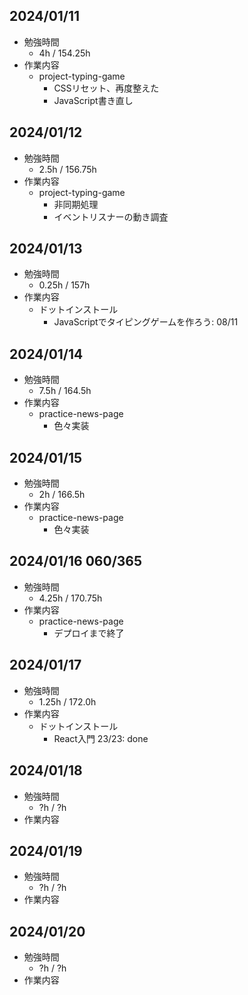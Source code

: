 ## 2024/01/11
- 勉強時間
  - 4h / 154.25h
- 作業内容
  - project-typing-game
    - CSSリセット、再度整えた
    - JavaScript書き直し

## 2024/01/12
- 勉強時間
  - 2.5h / 156.75h
- 作業内容
  - project-typing-game
    - 非同期処理
    - イベントリスナーの動き調査

## 2024/01/13
- 勉強時間
  - 0.25h / 157h
- 作業内容
  - ドットインストール
    - JavaScriptでタイピングゲームを作ろう: 08/11

## 2024/01/14
- 勉強時間
  - 7.5h / 164.5h
- 作業内容
  - practice-news-page
    - 色々実装

## 2024/01/15
- 勉強時間
  - 2h / 166.5h
- 作業内容
  - practice-news-page
    - 色々実装

## 2024/01/16 060/365
- 勉強時間
  - 4.25h / 170.75h
- 作業内容
  - practice-news-page
    - デプロイまで終了

## 2024/01/17
- 勉強時間
  - 1.25h / 172.0h
- 作業内容
  - ドットインストール
    - React入門 23/23: done

## 2024/01/18
- 勉強時間
  - ?h / ?h
- 作業内容

## 2024/01/19
- 勉強時間
  - ?h / ?h
- 作業内容

## 2024/01/20
- 勉強時間
  - ?h / ?h
- 作業内容
